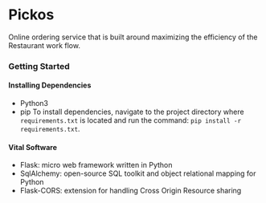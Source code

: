 # Pickos
Online ordering service that is built around maximizing the efficiency of the Restaurant work flow.

### Getting Started
#### Installing Dependencies
- Python3
- pip
To install dependencies, navigate to the project directory where ```requirements.txt``` is located and run the command: ```pip install -r requirements.txt```.
#### Vital Software
- Flask: micro web framework written in Python
- SqlAlchemy: open-source SQL toolkit and object relational mapping for Python
- Flask-CORS: extension for handling Cross Origin Resource sharing